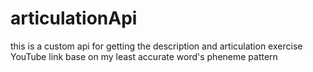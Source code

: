 # articulationApi
this is a custom api for getting the description and articulation exercise YouTube link base on my least accurate word's pheneme pattern
